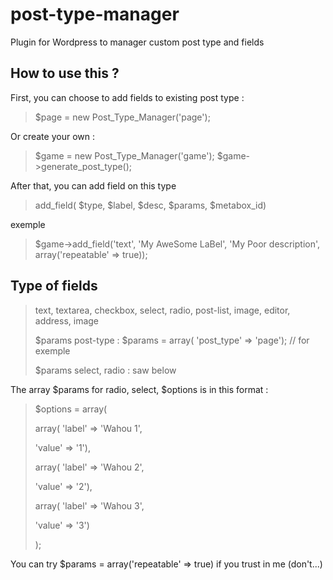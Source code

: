 post-type-manager
=================

Plugin for Wordpress to manager custom post type and fields 

How to use this ? 
-----------------

First, you can choose to add fields to existing post type :

> $page = new Post_Type_Manager('page');

Or create your own :

> $game = new Post_Type_Manager('game');
> $game->generate_post_type();

After that, you can add field on this type

> add_field( $type, $label, $desc, $params, $metabox_id)

exemple 

> $game->add_field('text', 'My AweSome LaBel', 'My Poor description', array('repeatable' => true));


Type of fields
--------------

> text, textarea, checkbox, select, radio, post-list, image, editor, address, image
>
> $params post-type : $params = array( 'post_type' => 'page'); // for exemple
>
> $params select, radio : saw below


The array $params for radio, select, $options is in this format :

> $options = array(
>
>  array(  'label' => 'Wahou 1',
>
> 'value' => '1'),
>
>  array(  'label' => 'Wahou 2',
>
> 'value' => '2'),
>
>  array(  'label' => 'Wahou 3',
>
> 'value' => '3')
>
> );

You can try $params = array('repeatable' => true) if you trust in me (don't...)